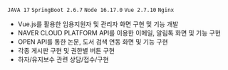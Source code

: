 ```JAVA 17``` ```SpringBoot 2.6.7``` ```Node 16.17.0``` ```Vue 2.7.10``` ```Nginx```

- Vue.js를 활용한 임용지원자 및 관리자 화면 구현 및 기능 개발
- NAVER CLOUD PLATFORM API를 이용한 이메일, 알림톡 화면 및 기능 구현
- OPEN API를 통한 논문, 도서 검색 연동 화면 및 기능 구현
- 각종 게시판 구현 및 권한별 버튼 구현
- 하자/유지보수 관련 상담/접수/구현